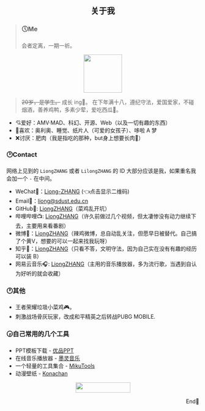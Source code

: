 ## <center>关于我</center>

> ### [](#Me "Me")🕔Me
>   
> 会者定离，一期一祈。
<div align="center"> <img src="https://pic.downk.cc/item/5e27eb642fb38b8c3ce72c84.png" width = 100 height = 100 /> </div>

> ~~20岁，是学生。~~ 成长 ing🤪。
> 在下年满十八，遵纪守法，爱国爱家，不碰烟酒，善养鸡鸭，多素少荤，爱吃西瓜🍉。
-   💘爱好：AMV·MAD、科幻、开源、Web（以及一切有趣的东西）
-   💟喜欢：奥利奥、睡觉、纸片人（可爱的女孩子）、哆啦 A 梦
-   ❌讨厌：肥肉（我是指吃的那种，but身上想要长肉🥩）

### [](#Contact "Contact")🕑Contact
网络上见到的 `LiongZHANG` 或者 `LilongZHANG` 的 ID 大部分应该是我，如果重名我会加一个 `-` 在中间。
-   WeChat🍳：[Liong-ZHANG](https://pic.downk.cc/item/5e28570b2fb38b8c3c10a62a.png) (👈点击显示二维码)
-   Email📧：[liong@sdust.edu.cn](mailto:liong@sdust.edu.cn)
-   GitHub📃: [LiongZHANG](https://github.com/liongzhang)（菜鸡乱开坑）
-   哔哩哔哩📺: [LiongZHANG](https://space.bilibili.com/171945798)（许久前做过几个视频，但太凄惨没有动力继续下去，主要用来看番剧）
-   微博📝：[LiongZHANG](https://weibo.com/liongzhang)（辣鸡微博，总自动乱关注，但愿早日被替代。自己搞了个黄V，想要的可以一起来找我玩呀）
-   知乎📘：[LiongZHANG](https://www.zhihu.com/people/liongzhang/)（只看不答，文明守法，因为自己实在没有有趣的经历可以装 B）
-   网易云音乐🎧: [LiongZHANG](https://music.163.com/#/user/home?id=563152061)（主用的音乐播放器，多为流行歌，当遇到自认为好听的就会收藏）
### 🕐其他
-   王者荣耀垃圾小菜鸡🎮。
-   刺激战场骨灰玩家，改成和平精英之后转战PUBG MOBILE.
### 🕞自己常用的几个工具
-   PPT模板下载 - [优品PPT](www.ypppt.com)
-   在线音乐播放器 - [墨灵音乐](https://music.qugeek.com/app/player)
-   一个轻量的工具集合 - [MikuTools](https://tools.miku.ac)
-   动漫壁纸 - [Konachan](https://konachan.net/)

<div align="center"> <img src="https://pic.downk.cc/item/5ec3c9bdc2a9a83be52fa6fe.png" width = 143 height = 27 /> </div>
<p align="right">End💨</p>
